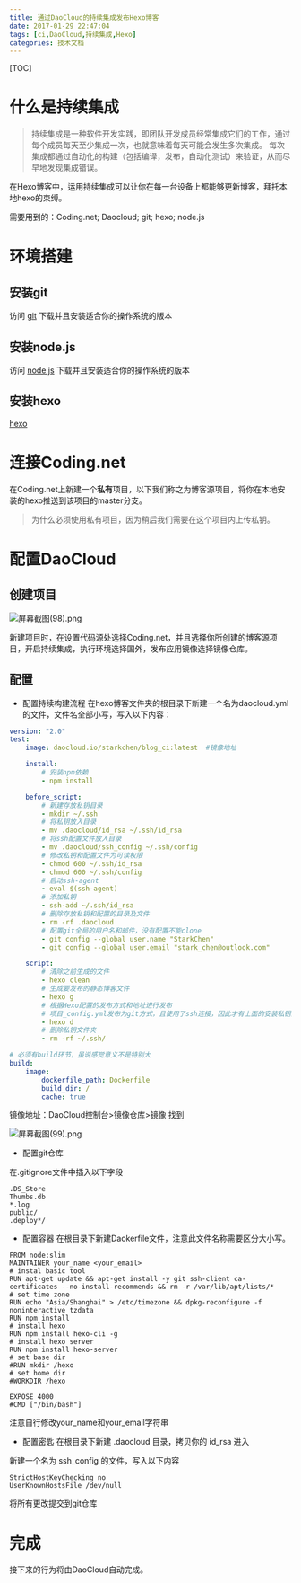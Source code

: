 ```yaml
---
title: 通过DaoCloud的持续集成发布Hexo博客
date: 2017-01-29 22:47:04
tags: [ci,DaoCloud,持续集成,Hexo]
categories: 技术文档
---
```

[TOC]

# 什么是持续集成

>持续集成是一种软件开发实践，即团队开发成员经常集成它们的工作，通过每个成员每天至少集成一次，也就意味着每天可能会发生多次集成。 每次集成都通过自动化的构建（包括编译，发布，自动化测试）来验证，从而尽早地发现集成错误。

在Hexo博客中，运用持续集成可以让你在每一台设备上都能够更新博客，拜托本地hexo的束缚。

需要用到的：Coding.net; Daocloud; git; hexo; node.js

# 环境搭建

## 安装git

访问 [git](https://git-scm.com/) 下载并且安装适合你的操作系统的版本

## 安装node.js

访问 [node.js](https://nodejs.org/zh-cn/) 下载并且安装适合你的操作系统的版本

## 安装hexo

[hexo](https://hexo.io/zh-cn/)

# 连接Coding.net

在Coding.net上新建一个**私有**项目，以下我们称之为博客源项目，将你在本地安装的hexo推送到该项目的master分支。

>为什么必须使用私有项目，因为稍后我们需要在这个项目内上传私钥。

# 配置DaoCloud

## 创建项目

![屏幕截图(98).png](https://ooo.0o0.ooo/2017/01/29/588e0652bf3ab.png)

新建项目时，在设置代码源处选择Coding.net，并且选择你所创建的博客源项目，开启持续集成，执行环境选择国外，发布应用镜像选择镜像仓库。

## 配置

- 配置持续构建流程
  在hexo博客文件夹的根目录下新建一个名为daocloud.yml的文件，文件名全部小写，写入以下内容：

```yaml
version: "2.0"
test:
    image: daocloud.io/starkchen/blog_ci:latest  #镜像地址

    install:
        # 安装npm依赖
        - npm install

    before_script:
        # 新建存放私钥目录
        - mkdir ~/.ssh
        # 将私钥放入目录
        - mv .daocloud/id_rsa ~/.ssh/id_rsa
        # 将ssh配置文件放入目录
        - mv .daocloud/ssh_config ~/.ssh/config
        # 修改私钥和配置文件为可读权限
        - chmod 600 ~/.ssh/id_rsa
        - chmod 600 ~/.ssh/config
        # 启动ssh-agent
        - eval $(ssh-agent)
        # 添加私钥
        - ssh-add ~/.ssh/id_rsa
        # 删除存放私钥和配置的目录及文件
        - rm -rf .daocloud
        # 配置git全局的用户名和邮件，没有配置不能clone
        - git config --global user.name "StarkChen"
        - git config --global user.email "stark_chen@outlook.com"

    script:
        # 清除之前生成的文件
        - hexo clean
        # 生成要发布的静态博客文件
        - hexo g
        # 根据Hexo配置的发布方式和地址进行发布
        # 项目_config.yml发布为git方式，且使用了ssh连接，因此才有上面的安装私钥的过程
        - hexo d
        # 删除私钥文件夹
        - rm -rf ~/.ssh/ 

# 必须有build环节，虽说感觉意义不是特别大
build:
    image:
        dockerfile_path: Dockerfile
        build_dir: /
        cache: true
```

镜像地址：DaoCloud控制台>镜像仓库>镜像 找到

![屏幕截图(99).png](https://ooo.0o0.ooo/2017/01/29/588e09e39a8a1.png)

- 配置git仓库

在.gitignore文件中插入以下字段

```
.DS_Store
Thumbs.db
*.log
public/
.deploy*/
```

- 配置容器
  在根目录下新建Daokerfile文件，注意此文件名称需要区分大小写。

```
FROM node:slim
MAINTAINER your_name <your_email>
# instal basic tool 
RUN apt-get update && apt-get install -y git ssh-client ca-certificates --no-install-recommends && rm -r /var/lib/apt/lists/*
# set time zone
RUN echo "Asia/Shanghai" > /etc/timezone && dpkg-reconfigure -f noninteractive tzdata
RUN npm install
# install hexo
RUN npm install hexo-cli -g
# install hexo server
RUN npm install hexo-server
# set base dir
#RUN mkdir /hexo
# set home dir
#WORKDIR /hexo

EXPOSE 4000
#CMD ["/bin/bash"]
```

注意自行修改your_name和your_email字符串

- 配置密匙
  在根目录下新建 .daocloud 目录，拷贝你的 id_rsa 进入

新建一个名为 ssh_config 的文件，写入以下内容

```
StrictHostKeyChecking no
UserKnownHostsFile /dev/null
```

将所有更改提交到git仓库

# 完成

接下来的行为将由DaoCloud自动完成。









